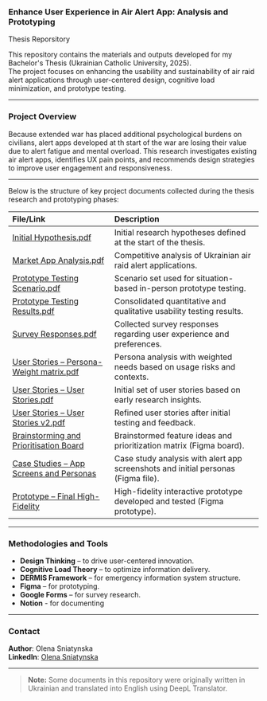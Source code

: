 
### Enhance User Experience in Air Alert App: Analysis and Prototyping
Thesis Reporsitory

This repository contains the materials and outputs developed for my Bachelor's Thesis (Ukrainian Catholic University, 2025).  
The project focuses on enhancing the usability and sustainability of air raid alert applications through user-centered design, cognitive load minimization, and prototype testing.

---

### Project Overview

Because extended war has placed additional psychological burdens on civilians, alert apps developed at th start of the war are losing their value due to alert fatigue and mental overload.
This research investigates existing air alert apps, identifies UX pain points, and recommends design strategies to improve user engagement and responsiveness.

---

Below is the structure of key project documents collected during the thesis research and prototyping phases:

| File/Link | Description |
|:----------|:------------|
| [Initial Hypothesis.pdf](Related%20files/Initial%20Hypothesis.pdf) | Initial research hypotheses defined at the start of the thesis. |
| [Market App Analysis.pdf](Related%20files/Market%20App%20Analysis.pdf) | Competitive analysis of Ukrainian air raid alert applications. |
| [Prototype Testing Scenario.pdf](Related%20files/Prototype%20Testing%20Scenario.pdf) | Scenario set used for situation-based in-person prototype testing. |
| [Prototype Testing Results.pdf](Related%20files/Prototype%20Testing%20Results.pdf) | Consolidated quantitative and qualitative usability testing results. |
| [Survey Responses.pdf](Related%20files/Survey%20Responses.pdf) | Collected survey responses regarding user experience and preferences. |
| [User Stories – Persona-Weight matrix.pdf](Related%20files/User%20Stories%20–%20Persona-Weight%20matrix.pdf) | Persona analysis with weighted needs based on usage risks and contexts. |
| [User Stories – User Stories.pdf](Related%20files/User%20Stories%20–%20User%20Stories.pdf) | Initial set of user stories based on early research insights. |
| [User Stories – User Stories v2.pdf](Related%20files/User%20Stories%20–%20User%20Stories%20v2.pdf) | Refined user stories after initial testing and feedback. |
| [Brainstorming and Prioritisation Board](https://www.figma.com/board/RJEfgRwXeYiKfLjK7re12l/Brainstorming?node-id=0-1&t=v6JzGLGYh6A78YVh-1) | Brainstormed feature ideas and prioritization matrix (Figma board). |
| [Case Studies – App Screens and Personas](https://www.figma.com/design/x8JTyAeh0vWx1mo5KJjx2e/Case-Studies?node-id=0-1&t=29eX0FXVEMRvn1qP-1) | Case study analysis with alert app screenshots and initial personas (Figma file). |
| [Prototype – Final High-Fidelity](https://www.figma.com/proto/YGJJjL86KKGdwSylF8MWBk/Prototype-Shared?node-id=258-4455&t=xaq0sYnDG5vTdmxQ-1&scaling=scale-down&content-scaling=fixed&page-id=0%3A1&starting-point-node-id=258%3A4455&show-proto-sidebar=1) | High-fidelity interactive prototype developed and tested (Figma prototype). |


---

### Methodologies and Tools

- **Design Thinking** – to drive user-centered innovation.
- **Cognitive Load Theory** – to optimize information delivery.
- **DERMIS Framework** – for emergency information system structure.
- **Figma** – for prototyping.
- **Google Forms** – for survey research.
- **Notion** - for documenting

---

### Contact

**Author**: Olena Sniatynska  
**LinkedIn**: [Olena Sniatynska](https://www.linkedin.com/in/olena-sniatynska-3a2054269)

---


> **Note:** Some documents in this repository were originally written in Ukrainian and translated into English using DeepL Translator.


